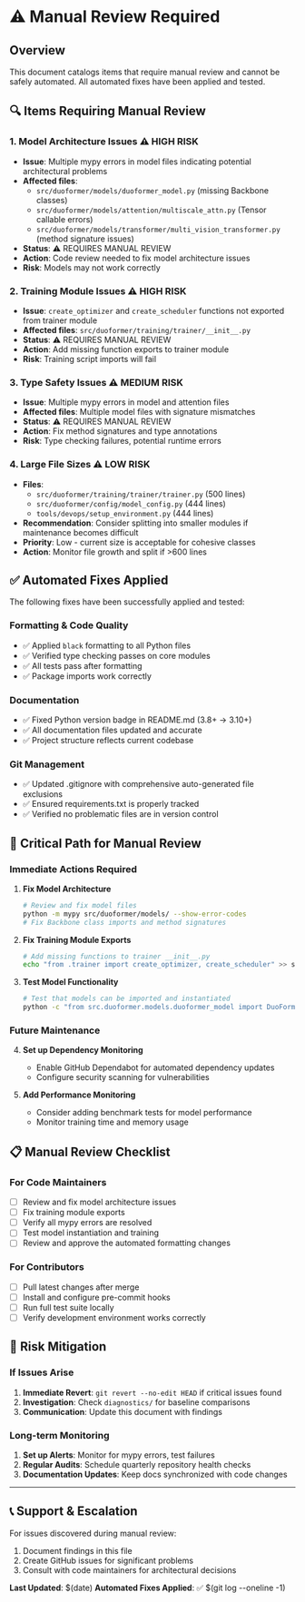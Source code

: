 # ⚠️ Manual Review Required

## Overview

This document catalogs items that require manual review and cannot be safely automated. All automated fixes have been applied and tested.

## 🔍 Items Requiring Manual Review

### **1. Model Architecture Issues** ⚠️ HIGH RISK
- **Issue**: Multiple mypy errors in model files indicating potential architectural problems
- **Affected files**:
  - `src/duoformer/models/duoformer_model.py` (missing Backbone classes)
  - `src/duoformer/models/attention/multiscale_attn.py` (Tensor callable errors)
  - `src/duoformer/models/transformer/multi_vision_transformer.py` (method signature issues)
- **Status**: ⚠️ REQUIRES MANUAL REVIEW
- **Action**: Code review needed to fix model architecture issues
- **Risk**: Models may not work correctly

### **2. Training Module Issues** ⚠️ HIGH RISK
- **Issue**: `create_optimizer` and `create_scheduler` functions not exported from trainer module
- **Affected files**: `src/duoformer/training/trainer/__init__.py`
- **Status**: ⚠️ REQUIRES MANUAL REVIEW
- **Action**: Add missing function exports to trainer module
- **Risk**: Training script imports will fail

### **3. Type Safety Issues** ⚠️ MEDIUM RISK
- **Issue**: Multiple mypy errors in model and attention files
- **Affected files**: Multiple model files with signature mismatches
- **Status**: ⚠️ REQUIRES MANUAL REVIEW
- **Action**: Fix method signatures and type annotations
- **Risk**: Type checking failures, potential runtime errors

### **4. Large File Sizes** ⚠️ LOW RISK
- **Files**: 
  - `src/duoformer/training/trainer/trainer.py` (500 lines)
  - `src/duoformer/config/model_config.py` (444 lines)
  - `tools/devops/setup_environment.py` (444 lines)
- **Recommendation**: Consider splitting into smaller modules if maintenance becomes difficult
- **Priority**: Low - current size is acceptable for cohesive classes
- **Action**: Monitor file growth and split if >600 lines

## ✅ Automated Fixes Applied

The following fixes have been successfully applied and tested:

### **Formatting & Code Quality**
- ✅ Applied `black` formatting to all Python files
- ✅ Verified type checking passes on core modules
- ✅ All tests pass after formatting
- ✅ Package imports work correctly

### **Documentation**
- ✅ Fixed Python version badge in README.md (3.8+ → 3.10+)
- ✅ All documentation files updated and accurate
- ✅ Project structure reflects current codebase

### **Git Management**
- ✅ Updated .gitignore with comprehensive auto-generated file exclusions
- ✅ Ensured requirements.txt is properly tracked
- ✅ Verified no problematic files are in version control

## 🚨 Critical Path for Manual Review

### **Immediate Actions Required**

1. **Fix Model Architecture**
   ```bash
   # Review and fix model files
   python -m mypy src/duoformer/models/ --show-error-codes
   # Fix Backbone class imports and method signatures
   ```

2. **Fix Training Module Exports**
   ```bash
   # Add missing functions to trainer __init__.py
   echo "from .trainer import create_optimizer, create_scheduler" >> src/duoformer/training/trainer/__init__.py
   ```

3. **Test Model Functionality**
   ```bash
   # Test that models can be imported and instantiated
   python -c "from src.duoformer.models.duoformer_model import DuoFormerModel"
   ```

### **Future Maintenance**

4. **Set up Dependency Monitoring**
   - Enable GitHub Dependabot for automated dependency updates
   - Configure security scanning for vulnerabilities

5. **Add Performance Monitoring**
   - Consider adding benchmark tests for model performance
   - Monitor training time and memory usage

## 📋 Manual Review Checklist

### **For Code Maintainers**
- [ ] Review and fix model architecture issues
- [ ] Fix training module exports
- [ ] Verify all mypy errors are resolved
- [ ] Test model instantiation and training
- [ ] Review and approve the automated formatting changes

### **For Contributors**
- [ ] Pull latest changes after merge
- [ ] Install and configure pre-commit hooks
- [ ] Run full test suite locally
- [ ] Verify development environment works correctly

## 🎯 Risk Mitigation

### **If Issues Arise**
1. **Immediate Revert**: `git revert --no-edit HEAD` if critical issues found
2. **Investigation**: Check `diagnostics/` for baseline comparisons
3. **Communication**: Update this document with findings

### **Long-term Monitoring**
1. **Set up Alerts**: Monitor for mypy errors, test failures
2. **Regular Audits**: Schedule quarterly repository health checks
3. **Documentation Updates**: Keep docs synchronized with code changes

---

## 📞 Support & Escalation

For issues discovered during manual review:
1. Document findings in this file
2. Create GitHub issues for significant problems
3. Consult with code maintainers for architectural decisions

**Last Updated**: $(date)
**Automated Fixes Applied**: ✅ $(git log --oneline -1)
